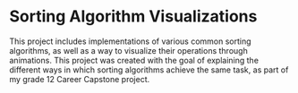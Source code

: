 # Sorting Algorithm Visualizations

This project includes implementations of various common sorting algorithms, as well as a way to visualize their operations through animations.
This project was created with the goal of explaining the different ways in which sorting algorithms achieve the same task, as part of my grade 12 Career Capstone project.
